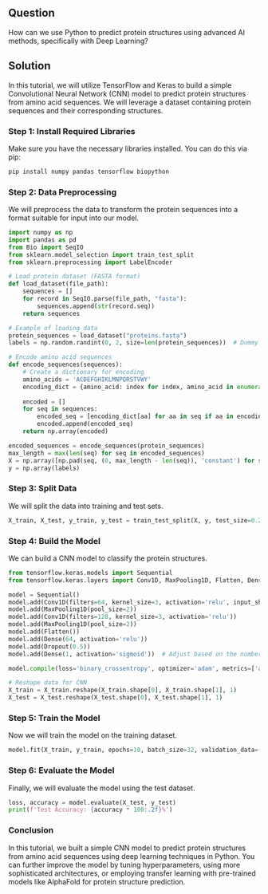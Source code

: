 ## Question
How can we use Python to predict protein structures using advanced AI methods, specifically with Deep Learning?

## Solution
In this tutorial, we will utilize TensorFlow and Keras to build a simple Convolutional Neural Network (CNN) model to predict protein structures from amino acid sequences. We will leverage a dataset containing protein sequences and their corresponding structures.

### Step 1: Install Required Libraries
Make sure you have the necessary libraries installed. You can do this via pip:

```bash
pip install numpy pandas tensorflow biopython
```

### Step 2: Data Preprocessing
We will preprocess the data to transform the protein sequences into a format suitable for input into our model.

```python
import numpy as np
import pandas as pd
from Bio import SeqIO
from sklearn.model_selection import train_test_split
from sklearn.preprocessing import LabelEncoder

# Load protein dataset (FASTA format)
def load_dataset(file_path):
    sequences = []
    for record in SeqIO.parse(file_path, "fasta"):
        sequences.append(str(record.seq))
    return sequences

# Example of loading data
protein_sequences = load_dataset("proteins.fasta")
labels = np.random.randint(0, 2, size=len(protein_sequences))  # Dummy binary labels for demonstration

# Encode amino acid sequences
def encode_sequences(sequences):
    # Create a dictionary for encoding
    amino_acids = 'ACDEFGHIKLMNPQRSTVWY'
    encoding_dict = {amino_acid: index for index, amino_acid in enumerate(amino_acids)}
    
    encoded = []
    for seq in sequences:
        encoded_seq = [encoding_dict[aa] for aa in seq if aa in encoding_dict]
        encoded.append(encoded_seq)
    return np.array(encoded)

encoded_sequences = encode_sequences(protein_sequences)
max_length = max(len(seq) for seq in encoded_sequences)
X = np.array([np.pad(seq, (0, max_length - len(seq)), 'constant') for seq in encoded_sequences])
y = np.array(labels)
```

### Step 3: Split Data
We will split the data into training and test sets.

```python
X_train, X_test, y_train, y_test = train_test_split(X, y, test_size=0.2, random_state=42)
```

### Step 4: Build the Model
We can build a CNN model to classify the protein structures.

```python
from tensorflow.keras.models import Sequential
from tensorflow.keras.layers import Conv1D, MaxPooling1D, Flatten, Dense, Dropout

model = Sequential()
model.add(Conv1D(filters=64, kernel_size=3, activation='relu', input_shape=(max_length, 1)))
model.add(MaxPooling1D(pool_size=2))
model.add(Conv1D(filters=128, kernel_size=3, activation='relu'))
model.add(MaxPooling1D(pool_size=2))
model.add(Flatten())
model.add(Dense(64, activation='relu'))
model.add(Dropout(0.5))
model.add(Dense(1, activation='sigmoid'))  # Adjust based on the number of classes

model.compile(loss='binary_crossentropy', optimizer='adam', metrics=['accuracy'])

# Reshape data for CNN
X_train = X_train.reshape(X_train.shape[0], X_train.shape[1], 1)
X_test = X_test.reshape(X_test.shape[0], X_test.shape[1], 1)
```

### Step 5: Train the Model
Now we will train the model on the training dataset.

```python
model.fit(X_train, y_train, epochs=10, batch_size=32, validation_data=(X_test, y_test))
```

### Step 6: Evaluate the Model
Finally, we will evaluate the model using the test dataset.

```python
loss, accuracy = model.evaluate(X_test, y_test)
print(f'Test Accuracy: {accuracy * 100:.2f}%')
```

### Conclusion
In this tutorial, we built a simple CNN model to predict protein structures from amino acid sequences using deep learning techniques in Python. You can further improve the model by tuning hyperparameters, using more sophisticated architectures, or employing transfer learning with pre-trained models like AlphaFold for protein structure prediction.
